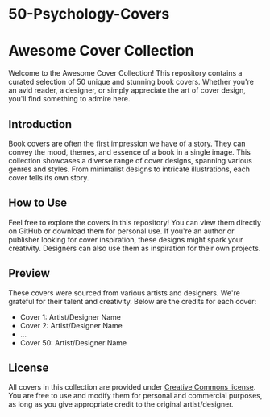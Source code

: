# 50-Psychology-Covers

# Awesome Cover Collection

Welcome to the Awesome Cover Collection! This repository contains a curated selection of 50 unique and stunning book covers. Whether you're an avid reader, a designer, or simply appreciate the art of cover design, you'll find something to admire here.

## Introduction

Book covers are often the first impression we have of a story. They can convey the mood, themes, and essence of a book in a single image. This collection showcases a diverse range of cover designs, spanning various genres and styles. From minimalist designs to intricate illustrations, each cover tells its own story.

## How to Use

Feel free to explore the covers in this repository! You can view them directly on GitHub or download them for personal use. If you're an author or publisher looking for cover inspiration, these designs might spark your creativity. Designers can also use them as inspiration for their own projects.

## Preview

These covers were sourced from various artists and designers. We're grateful for their talent and creativity. Below are the credits for each cover:

- Cover 1: Artist/Designer Name
- Cover 2: Artist/Designer Name
- ...
- Cover 50: Artist/Designer Name

## License

All covers in this collection are provided under [Creative Commons license](https://creativecommons.org/licenses/by/4.0/). You are free to use and modify them for personal and commercial purposes, as long as you give appropriate credit to the original artist/designer.
